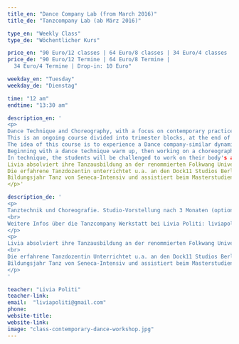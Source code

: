 ```yaml
---
title_en: "Dance Company Lab (from March 2016)"
title_de: "Tanzcompany Lab (ab März 2016)"

type_en: "Weekly Class"
type_de: "Wöchentlicher Kurs"

price_en: "90 Euro/12 classes | 64 Euro/8 classes | 34 Euro/4 classes | Drop-in: 10 Euro"
price_de: "90 Euro/12 Termine | 64 Euro/8 Termine |
  34 Euro/4 Termine | Drop-in: 10 Euro"

weekday_en: "Tuesday"
weekday_de: "Dienstag"

time: "12 am"
endtime: "13:30 am"

description_en: '
<p>
Dance Technique and Choreography, with a focus on contemporary practices and performance: <br> <p>
This is an ongoing course divided into trimester blocks, at the end of each block a Studio Performance will be presented.
The idea of this course is to experience a Dance company-similar dynamic: <br> <p>
Beginning with a dance technique warm up, then working on a choreographic creative process (rehearsal) to finally show the results of it.
In technique, the students will be challenged to work on their body's alignment and increase coordination and strength abilities, developing awareness and motion in multiple spatial planes. The choreography component of this course is about learning and developing movement  with a range of choreographic approaches. <br> <p>
Livia absolviert ihre Tanzausbildung an der renommierten Folkwang Universität der Künste in Essen unter der Leitung von Pina Bausch. Als Tänzerin, Choreografin und Choreografie Assistentin arbeitete sie in zahlreichen Projekte in Deutschland, U.S.A, Mexiko und Argentinien. <br>
Die erfahrene Tanzdozentin unterrichtet u.a. an den Dock11 Studios Berlin,
Bildungsjahr Tanz von Seneca-Intensiv und assistiert beim Masterstudiengang für Choreografie der Udk Berlin.
</p>'

description_de: '
<p>
Tanztechnik und Choreografie. Studio-Vorstellung nach 3 Monaten (optional).
<br>
Weitere Infos über die Tanzcompany Werkstatt bei Livia Politi: liviapoliti@gmail.com.
</p>
<p>
Livia absolviert ihre Tanzausbildung an der renommierten Folkwang Universität der Künste in Essen unter der Leitung von Pina Bausch. Als Tänzerin, Choreografin und Choreografie Assistentin arbeitete sie in zahlreichen Projekte in Deutschland, U.S.A, Mexiko und Argentinien.
<br>
Die erfahrene Tanzdozentin Unterrichtet u.a. an den Dock11 Studios Berlin,
Bildungsjahr Tanz von Seneca-Intensiv und assistiert beim Masterstudiengang für Choreografie der Udk Berlin.
</p>
'

teacher: "Livia Politi"
teacher-link:
email:  "liviapoliti@gmail.com"
phone:
website-title:
website-link:
image: "class-contemporary-dance-workshop.jpg"
---
```

